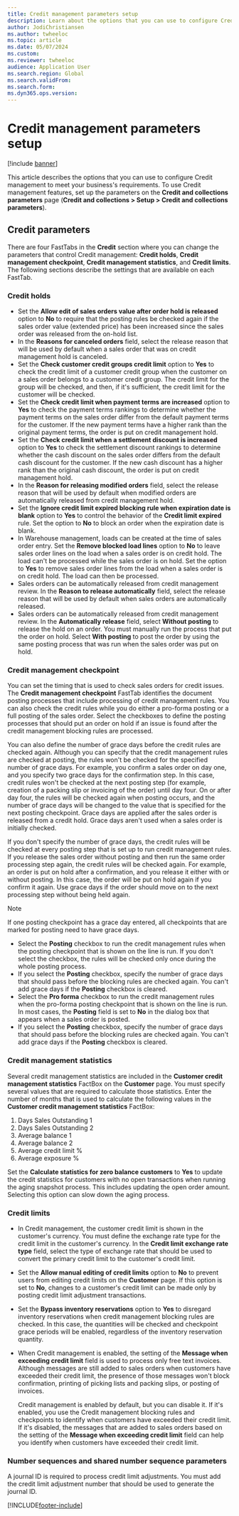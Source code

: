 ```yaml
---
title: Credit management parameters setup
description: Learn about the options that you can use to configure Credit management to meet your business's requirements, including an outline on credit parameters.
author: JodiChristiansen
ms.author: twheeloc
ms.topic: article
ms.date: 05/07/2024
ms.custom:  
ms.reviewer: twheeloc 
audience: Application User
ms.search.region: Global
ms.search.validFrom:
ms.search.form:
ms.dyn365.ops.version: 
---
```


# Credit management parameters setup

[!include [banner](../includes/banner.md)]

This article describes the options that you can use to configure Credit management to meet your business's requirements. To use Credit management features, set up the parameters on the **Credit and collections parameters** page (**Credit and collections \> Setup \> Credit and collections parameters**).

## Credit parameters

There are four FastTabs in the **Credit** section where you can change the parameters that control Credit management: **Credit holds**, **Credit management checkpoint**, **Credit management statistics**, and **Credit limits**. The following sections describe the settings that are available on each FastTab.

### Credit holds

- Set the **Allow edit of sales orders value after order hold is released** option to **No** to require that the posting rules be checked again if the sales order value (extended price) has been increased since the sales order was released from the on-hold list.
- In the **Reasons for canceled orders** field, select the release reason that will be used by default when a sales order that was on credit management hold is canceled.
- Set the **Check customer credit groups credit limit** option to **Yes** to check the credit limit of a customer credit group when the customer on a sales order belongs to a customer credit group. The credit limit for the group will be checked, and then, if it's sufficient, the credit limit for the customer will be checked.
- Set the **Check credit limit when payment terms are increased** option to **Yes** to check the payment terms rankings to determine whether the payment terms on the sales order differ from the default payment terms for the customer. If the new payment terms have a higher rank than the original payment terms, the order is put on credit management hold.
- Set the **Check credit limit when a settlement discount is increased** option to **Yes** to check the settlement discount rankings to determine whether the cash discount on the sales order differs from the default cash discount for the customer. If the new cash discount has a higher rank than the original cash discount, the order is put on credit management hold.
- In the **Reason for releasing modified orders** field, select the release reason that will be used by default when modified orders are automatically released from credit management hold.
- Set the **Ignore credit limit expired blocking rule when expiration date is blank** option to **Yes** to control the behavior of the **Credit limit expired** rule. Set the option to **No** to block an order when the expiration date is blank.
- In Warehouse management, loads can be created at the time of sales order entry. Set the **Remove blocked load lines** option to **No** to leave sales order lines on the load when a sales order is on credit hold. The load can't be processed while the sales order is on hold. Set the option to **Yes** to remove sales order lines from the load when a sales order is on credit hold. The load can then be processed.
- Sales orders can be automatically released from credit management review. In the **Reason to release automatically** field, select the release reason that will be used by default when sales orders are automatically released.
- Sales orders can be automatically released from credit management review. In the **Automatically release** field, select **Without posting** to release the hold on an order. You must manually run the process that put the order on hold. Select **With posting** to post the order by using the same posting process that was run when the sales order was put on hold.

### Credit management checkpoint

You can set the timing that is used to check sales orders for credit issues. The **Credit management checkpoint** FastTab identifies the document posting processes that include processing of credit management rules. You can also check the credit rules while you do either a pro-forma posting or a full posting of the sales order. Select the checkboxes to define the posting processes that should put an order on hold if an issue is found after the credit management blocking rules are processed.

You can also define the number of grace days before the credit rules are checked again. Although you can specify that the credit management rules are checked at posting, the rules won't be checked for the specified number of grace days. For example, you confirm a sales order on day one, and you specify two grace days for the confirmation step. In this case, credit rules won't be checked at the next posting step (for example, creation of a packing slip or invoicing of the order) until day four. On or after day four, the rules will be checked again when posting occurs, and the number of grace days will be changed to the value that is specified for the next posting checkpoint. Grace days are applied after the sales order is released from a credit hold. Grace days aren't used when a sales order is initially checked. 

If you don't specify the number of grace days, the credit rules will be checked at every posting step that is set up to run credit management rules. If you release the sales order without posting and then run the same order processing step again, the credit rules will be checked again. For example, an order is put on hold after a confirmation, and you release it either with or without posting. In this case, the order will be put on hold again if you confirm it again. Use grace days if the order should move on to the next processing step without being held again.

> [!NOTE]
> If one posting checkpoint has a grace day entered, all checkpoints that are marked for posting need to have grace days.

- Select the **Posting** checkbox to run the credit management rules when the posting checkpoint that is shown on the line is run. If you don't select the checkbox, the rules will be checked only once during the whole posting process.
- If you select the **Posting** checkbox, specify the number of grace days that should pass before the blocking rules are checked again. You can't add grace days if the **Posting** checkbox is cleared.
- Select the **Pro forma** checkbox to run the credit management rules when the pro-forma posting checkpoint that is shown on the line is run. In most cases, the **Posting** field is set to **No** in the dialog box that appears when a sales order is posted.
- If you select the **Posting** checkbox, specify the number of grace days that should pass before the blocking rules are checked again. You can't add grace days if the **Posting** checkbox is cleared.

### Credit management statistics

Several credit management statistics are included in the **Customer credit management statistics** FactBox on the **Customer** page. You must specify several values that are required to calculate those statistics. Enter the number of months that is used to calculate the following values in the **Customer credit management statistics** FactBox:

1. Days Sales Outstanding 1
2. Days Sales Outstanding 2
3. Average balance 1
4. Average balance 2
5. Average credit limit %
6. Average exposure %

Set the **Calculate statistics for zero balance customers** to **Yes** to update the credit statistics for customers with no open transactions when running the aging snapshot process. This includes updating the open order amount. Selecting this option can slow down the aging process. 

### Credit limits

- In Credit management, the customer credit limit is shown in the customer's currency. You must define the exchange rate type for the credit limit in the customer's currency. In the **Credit limit exchange rate type** field, select the type of exchange rate that should be used to convert the primary credit limit to the customer's credit limit.
- Set the **Allow manual editing of credit limits** option to **No** to prevent users from editing credit limits on the **Customer** page. If this option is set to **No**, changes to a customer's credit limit can be made only by posting credit limit adjustment transactions.
- Set the **Bypass inventory reservations** option to **Yes** to disregard inventory reservations when credit management blocking rules are checked. In this case, the quantities will be checked and checkpoint grace periods will be enabled, regardless of the inventory reservation quantity.
- When Credit management is enabled, the setting of the **Message when exceeding credit limit** field is used to process only free text invoices. Although messages are still added to sales orders when customers have exceeded their credit limit, the presence of those messages won't block confirmation, printing of picking lists and packing slips, or posting of invoices.

    Credit management is enabled by default, but you can disable it. If it's enabled, you use the Credit management blocking rules and checkpoints to identify when customers have exceeded their credit limit. If it's disabled, the messages that are added to sales orders based on the setting of the **Message when exceeding credit limit** field can help you identify when customers have exceeded their credit limit.

### Number sequences and shared number sequence parameters

A journal ID is required to process credit limit adjustments. You must add the credit limit adjustment number that should be used to generate the journal ID.


[!INCLUDE[footer-include](../../includes/footer-banner.md)]
